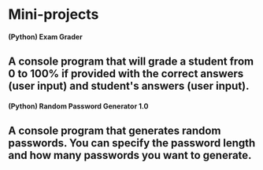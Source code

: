 Mini-projects
======

#### (Python) Exam Grader
A console program that will grade a student from 0 to 100% if provided with the correct answers (user input) and student's answers (user input). 
---

#### (Python) Random Password Generator 1.0
A console program that generates random passwords. You can specify the password length and how many passwords you want to generate.
---